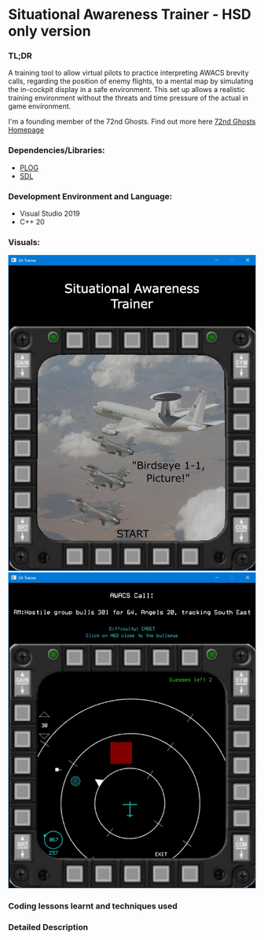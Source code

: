 # Situational Awareness Trainer - HSD only version

### TL;DR
A training tool to allow virtual pilots to practice interpreting AWACS brevity calls, regarding the position of enemy flights, to a mental map by simulating the in-cockpit display in a safe environment. This set up allows a realistic training environment without the threats and time pressure of the actual in game environment.

I'm a founding member of the 72nd Ghosts. Find out more here [72nd Ghosts Homepage](http://72-ghosts.com/)

### Dependencies/Libraries:
- [PLOG](https://github.com/SergiusTheBest/plog)
- [SDL](https://www.libsdl.org/)
              
### Development Environment and Language: 
- Visual Studio 2019
- C++ 20

### Visuals:
![Start Screen](SA_Trainer1.jpg)
![Incorrect Guess](SA_Trainer2.jpg)

### Coding lessons learnt and techniques used


### Detailed Description
